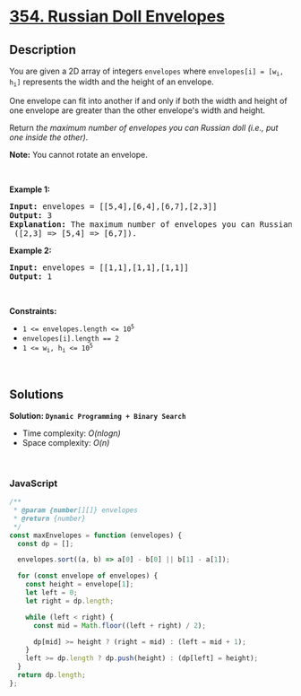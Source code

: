 # [354. Russian Doll Envelopes](https://leetcode.com/problems/russian-doll-envelopes)

## Description

<div class="elfjS" data-track-load="description_content"><p>You are given a 2D array of integers <code>envelopes</code> where <code>envelopes[i] = [w<sub>i</sub>, h<sub>i</sub>]</code> represents the width and the height of an envelope.</p>

<p>One envelope can fit into another if and only if both the width and height of one envelope are greater than the other envelope's width and height.</p>

<p>Return <em>the maximum number of envelopes you can Russian doll (i.e., put one inside the other)</em>.</p>

<p><strong>Note:</strong> You cannot rotate an envelope.</p>

<p>&nbsp;</p>
<p><strong class="example">Example 1:</strong></p>

<pre><strong>Input:</strong> envelopes = [[5,4],[6,4],[6,7],[2,3]]
<strong>Output:</strong> 3
<strong>Explanation:</strong> The maximum number of envelopes you can Russian doll is <code>3</code> ([2,3] =&gt; [5,4] =&gt; [6,7]).
</pre>

<p><strong class="example">Example 2:</strong></p>

<pre><strong>Input:</strong> envelopes = [[1,1],[1,1],[1,1]]
<strong>Output:</strong> 1
</pre>

<p>&nbsp;</p>
<p><strong>Constraints:</strong></p>

<ul>
	<li><code>1 &lt;= envelopes.length &lt;= 10<sup>5</sup></code></li>
	<li><code>envelopes[i].length == 2</code></li>
	<li><code>1 &lt;= w<sub>i</sub>, h<sub>i</sub> &lt;= 10<sup>5</sup></code></li>
</ul>
</div>

<p>&nbsp;</p>

## Solutions

**Solution: `Dynamic Programming + Binary Search`**

- Time complexity: <em>O(nlogn)</em>
- Space complexity: <em>O(n)</em>

<p>&nbsp;</p>

### **JavaScript**

```js
/**
 * @param {number[][]} envelopes
 * @return {number}
 */
const maxEnvelopes = function (envelopes) {
  const dp = [];

  envelopes.sort((a, b) => a[0] - b[0] || b[1] - a[1]);

  for (const envelope of envelopes) {
    const height = envelope[1];
    let left = 0;
    let right = dp.length;

    while (left < right) {
      const mid = Math.floor((left + right) / 2);

      dp[mid] >= height ? (right = mid) : (left = mid + 1);
    }
    left >= dp.length ? dp.push(height) : (dp[left] = height);
  }
  return dp.length;
};
```
